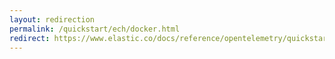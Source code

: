 ```yaml
---
layout: redirection
permalink: /quickstart/ech/docker.html
redirect: https://www.elastic.co/docs/reference/opentelemetry/quickstart/ech/docker
---
```

